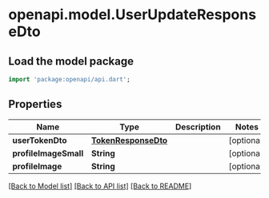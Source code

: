 # openapi.model.UserUpdateResponseDto

## Load the model package
```dart
import 'package:openapi/api.dart';
```

## Properties
Name | Type | Description | Notes
------------ | ------------- | ------------- | -------------
**userTokenDto** | [**TokenResponseDto**](TokenResponseDto.md) |  | [optional] 
**profileImageSmall** | **String** |  | [optional] 
**profileImage** | **String** |  | [optional] 

[[Back to Model list]](../README.md#documentation-for-models) [[Back to API list]](../README.md#documentation-for-api-endpoints) [[Back to README]](../README.md)


